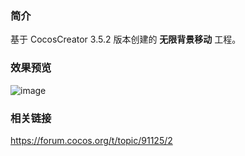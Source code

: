 ### 简介
基于 CocosCreator 3.5.2 版本创建的 **无限背景移动** 工程。

### 效果预览
![image](../../../gif/202206/2022062701.gif)

### 相关链接
https://forum.cocos.org/t/topic/91125/2